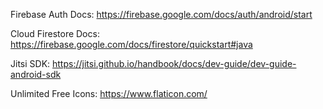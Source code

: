 
Firebase Auth Docs: https://firebase.google.com/docs/auth/android/start

Cloud Firestore Docs: https://firebase.google.com/docs/firestore/quickstart#java 

Jitsi SDK: https://jitsi.github.io/handbook/docs/dev-guide/dev-guide-android-sdk

Unlimited Free Icons: https://www.flaticon.com/

